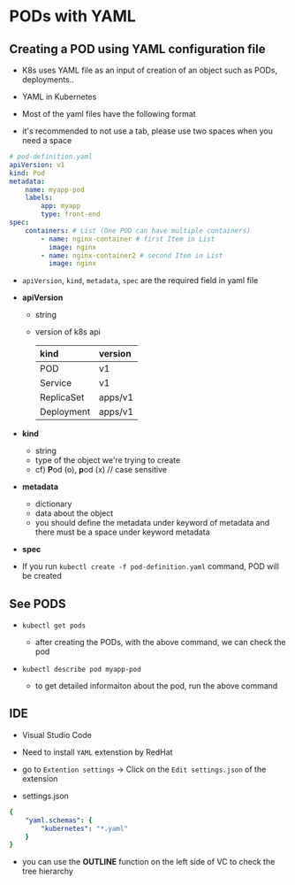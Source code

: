 # PODs with YAML

## Creating a POD using YAML configuration file
- K8s uses YAML file as an input of creation of an object such as PODs, deployments..

- YAML in Kubernetes
- Most of the yaml files have the following format
- it's recommended to not use a tab, please use two spaces when you need a space


```yaml
# pod-definition.yaml
apiVersion: v1
kind: Pod
metadata:
    name: myapp-pod
    labels:
        app: myapp
        type: front-end
spec:
    containers: # List (One POD can have multiple containers)
        - name: nginx-container # first Item in List
          image: nginx
        - name: nginx-container2 # second Item in List
          image: nginx

```

- `apiVersion`, `kind`, `metadata`, `spec` are the required field in yaml file
- **apiVersion**
    - string
    - version of k8s api 

        |kind|version|  
        |:---|:---|  
        |POD|v1| 
        |Service|v1|
        |ReplicaSet|apps/v1|
        |Deployment|apps/v1|

- **kind**
    - string
    - type of the object we're trying to create
    - cf) **P**od (o), **p**od (x) // case sensitive
- **metadata**
    - dictionary
    - data about the object
    - you should define the metadata under keyword of metadata and there must be a space under keyword metadata
- **spec**

- If you run `kubectl create -f pod-definition.yaml` command,  POD will be created 

## See PODS

- `kubectl get pods`
    - after creating the PODs, with the above command, we can check the pod

- `kubectl describe pod myapp-pod`
    - to get detailed informaiton about the pod, run the above command

## IDE
- Visual Studio Code
- Need to install `YAML` extenstion by RedHat

- go to `Extention settings` ->  Click on the `Edit settings.json` of the extension

- settings.json
```yaml
{
    "yaml.schemas": {
        "kubernetes": "*.yaml"
    }
}

```

- you can use the **OUTLINE** function on the left side of VC to check the tree hierarchy
